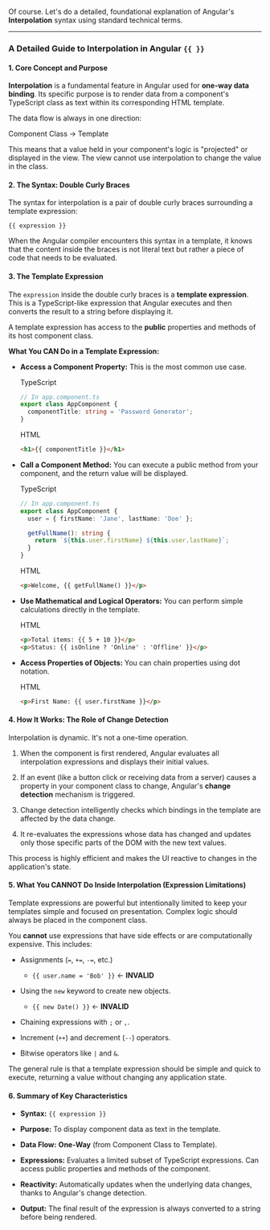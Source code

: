Of course. Let's do a detailed, foundational explanation of Angular's **Interpolation** syntax using standard technical terms.

---

### **A Detailed Guide to Interpolation in Angular `{{ }}`**

#### **1. Core Concept and Purpose**

**Interpolation** is a fundamental feature in Angular used for **one-way data binding**. Its specific purpose is to render data from a component's TypeScript class as text within its corresponding HTML template.

The data flow is always in one direction:

Component Class -> Template

This means that a value held in your component's logic is "projected" or displayed in the view. The view cannot use interpolation to change the value in the class.

#### **2. The Syntax: Double Curly Braces**

The syntax for interpolation is a pair of double curly braces surrounding a template expression:

`{{ expression }}`

When the Angular compiler encounters this syntax in a template, it knows that the content inside the braces is not literal text but rather a piece of code that needs to be evaluated.

#### **3. The Template Expression**

The `expression` inside the double curly braces is a **template expression**. This is a TypeScript-like expression that Angular executes and then converts the result to a string before displaying it.

A template expression has access to the **public** properties and methods of its host component class.

**What You CAN Do in a Template Expression:**

- **Access a Component Property:** This is the most common use case.
    
    TypeScript
    
    ```TypeScript
    // In app.component.ts
    export class AppComponent {
      componentTitle: string = 'Password Generator';
    }
    ```
    
    HTML
    
    ```HTML
    <h1>{{ componentTitle }}</h1>
    ```
    
- **Call a Component Method:** You can execute a public method from your component, and the return value will be displayed.
    
    TypeScript
    
    ```TypeScript
    // In app.component.ts
    export class AppComponent {
      user = { firstName: 'Jane', lastName: 'Doe' };
    
      getFullName(): string {
        return `${this.user.firstName} ${this.user.lastName}`;
      }
    }
    ```
    
    HTML
    
    ```HTML
    <p>Welcome, {{ getFullName() }}</p>
    ```
    
- **Use Mathematical and Logical Operators:** You can perform simple calculations directly in the template.
    
    HTML
    
    ```HTML
    <p>Total items: {{ 5 + 10 }}</p>
    <p>Status: {{ isOnline ? 'Online' : 'Offline' }}</p>
    ```
    
- **Access Properties of Objects:** You can chain properties using dot notation.
    
    HTML
    
    ```HTML
    <p>First Name: {{ user.firstName }}</p>
    ```
    

#### **4. How It Works: The Role of Change Detection**

Interpolation is dynamic. It's not a one-time operation.

1. When the component is first rendered, Angular evaluates all interpolation expressions and displays their initial values.
    
2. If an event (like a button click or receiving data from a server) causes a property in your component class to change, Angular's **change detection** mechanism is triggered.
    
3. Change detection intelligently checks which bindings in the template are affected by the data change.
    
4. It re-evaluates the expressions whose data has changed and updates only those specific parts of the DOM with the new text values.
    

This process is highly efficient and makes the UI reactive to changes in the application's state.

#### **5. What You CANNOT Do Inside Interpolation (Expression Limitations)**

Template expressions are powerful but intentionally limited to keep your templates simple and focused on presentation. Complex logic should always be placed in the component class.

You **cannot** use expressions that have side effects or are computationally expensive. This includes:

- Assignments (`=`, `+=`, `-=`, etc.)
    
    - `{{ user.name = 'Bob' }}` <- **INVALID**
        
- Using the `new` keyword to create new objects.
    
    - `{{ new Date() }}` <- **INVALID**
        
- Chaining expressions with `;` or `,`.
    
- Increment (`++`) and decrement (`--`) operators.
    
- Bitwise operators like `|` and `&`.
    

The general rule is that a template expression should be simple and quick to execute, returning a value without changing any application state.

#### **6. Summary of Key Characteristics**

- **Syntax:** `{{ expression }}`
    
- **Purpose:** To display component data as text in the template.
    
- **Data Flow:** **One-Way** (from Component Class to Template).
    
- **Expressions:** Evaluates a limited subset of TypeScript expressions. Can access public properties and methods of the component.
    
- **Reactivity:** Automatically updates when the underlying data changes, thanks to Angular's change detection.
    
- **Output:** The final result of the expression is always converted to a string before being rendered.